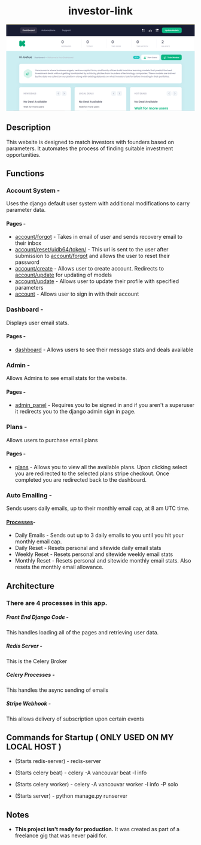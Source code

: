 <h1 align="center">
    investor-link
</h1>

![Image](github-image.png)

## Description
This website is designed to match investors with founders based on parameters. It automates the process of finding suitable investment opportunities.

## Functions
### Account System - 
  Uses the django default user system with additional modifications to carry parameter data.
  #### Pages - 
   * [account/forgot](templates/account/account_forgot.html) - Takes in email of user and sends recovery email to their inbox
   * [account/reset/uidb64/token/](templates/account/account_reset.html) - This url is sent to the user after submission to [account/forgot](templates/account/account_forgot.html) and allows the user to reset their password
   * [account/create](templates/account/account_create.html) - Allows user to create account. Redirects to [account/update](templates/account/account_update.html) for updating of models
   * [account/update](templates/account/account_update.html) - Allows user to update their profile with specified parameters
   * [account](templates/account/account.html) - Allows user to sign in with their account

### Dashboard -
  Displays user email stats.
  #### Pages -
   * [dashboard](templates/dashboard/dashboard.html) - Allows users to see their message stats and deals available

### Admin -
  Allows Admins to see email stats for the website.
  #### Pages -
   * [admin_panel](templates/dashboard/admin-panel.html) - Requires you to be signed in and if you aren't a superuser it redirects you to the django admin sign in page.

### Plans - 
  Allows users to purchase email plans
  #### Pages - 
   * [plans](templates/plans/plans.html) - Allows you to view all the available plans. Upon clicking select you are redirected to the selected plans stripe checkout. Once completed you are redirected back to the dashboard.

### Auto Emailing - 
  Sends users daily emails, up to their monthly email cap, at 8 am UTC time.
  
  #### [Processes](vancouvar/celery.py)- 
   * Daily Emails - Sends out up to 3 daily emails to you until you hit your monthly email cap.
   * Daily Reset - Resets personal and sitewide daily email stats
   * Weekly Reset - Resets personal and sitewide weekly email stats
   * Monthly Reset - Resets personal and sitewide monthly email stats. Also resets the monthly email allowance.


## Architecture

### There are 4 processes in this app.

##### Front End Django Code -
  This handles loading all of the pages and retrieving user data.

##### Redis Server -
  This is the Celery Broker

##### Celery Processes -
  This handles the async sending of emails

##### Stripe Webhook - 
  This allows delivery of subscription upon certain events

## Commands for Startup ( ONLY USED ON MY LOCAL HOST )

* (Starts redis-server) - redis-server

* (Starts celery beat) - celery -A vancouvar beat -l info

* (Starts celery worker) - celery -A vancouvar worker -l info -P solo

* (Starts server) - python manage.py runserver

## Notes
* **This project isn't ready for production.** It was created as part of a freelance gig that was never paid for.
